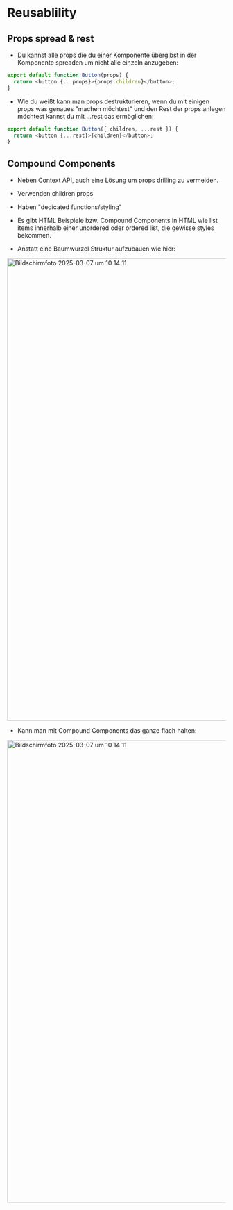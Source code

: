 # Reusablility

## Props spread & rest

- Du kannst alle props die du einer Komponente übergibst in der Komponente spreaden um nicht alle einzeln anzugeben:

```js
export default function Button(props) {
  return <button {...props}>{props.children}</button>;
}
```

- Wie du weißt kann man props destrukturieren, wenn du mit einigen props was genaues "machen möchtest" und den Rest der props anlegen möchtest kannst du mit ...rest das ermöglichen:

```js
export default function Button({ children, ...rest }) {
  return <button {...rest}>{children}</button>;
}
```

## Compound Components

- Neben Context API, auch eine Lösung um props drilling zu vermeiden.
- Verwenden children props
- Haben "dedicated functions/styling"
- Es gibt HTML Beispiele bzw. Compound Components in HTML wie list items innerhalb einer unordered oder ordered list, die gewisse styles bekommen.

- Anstatt eine Baumwurzel Struktur aufzubauen wie hier:
<img width="1065" alt="Bildschirmfoto 2025-03-07 um 10 14 11" src="https://github.com/user-attachments/assets/1249468e-10e2-4aed-88d4-335f9005f05a" />

- Kann man mit Compound Components das ganze flach halten:
<img width="1065" alt="Bildschirmfoto 2025-03-07 um 10 14 11" src="https://github.com/user-attachments/assets/0cc61fdf-e561-42d8-8da9-d1e3611e1f77" />
